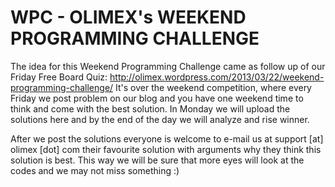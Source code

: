 WPC - OLIMEX's WEEKEND PROGRAMMING CHALLENGE
===


The idea for this Weekend Programming Challenge came as follow up of our Friday Free Board Quiz: http://olimex.wordpress.com/2013/03/22/weekend-programming-challenge/
It's over the weekend competition, where every Friday we post problem on our blog and you have one weekend time to think and come with the best solution.
In Monday we will upload the solutions here and by the end of the day we will analyze and rise winner.

After we post the solutions everyone is welcome to e-mail us at support [at] olimex [dot] com their favourite solution with arguments why they think this solution is best.
This way we will be sure that more eyes will look at the codes and we may not miss something :)
